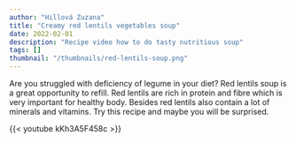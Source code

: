 ```yaml
---
author: "Hillová Zuzana"
title: "Creamy red lentils vegetables soup"
date: 2022-02-01
description: "Recipe video how to do tasty nutritious soup"
tags: []
thumbnail: "/thumbnails/red-lentils-soup.png"
---
```

Are you struggled with deficiency of legume in your diet? Red lentils soup is a great opportunity to refill. Red lentils are rich in protein and fibre which is very important for healthy body. Besides red lentils also contain a lot of minerals and vitamins. Try this recipe and maybe you will be surprised.

{{< youtube kKh3A5F458c >}}